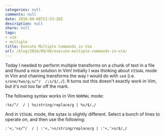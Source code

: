 ```yaml
---
categories: null
comments: null
date: 2016-09-08T21:53:20Z
description: null
share: null
tags:
- vim
- multiple
title: Execute Multiple Commands in Vim
url: /blog/2016/09/08/execute-multiple-commands-in-vim/
---
```


Today I needed to perform multiple transforms on a chunk of text in a file and found a nice solution in Vim! Initially I was thinking about `VISUAL` mode in Vim and chaining transforms the way I would do with `sed` (i.e. `s/one/two/g;s/^/  /;s/$/,/`). It turns out this doesn't exactly work in Vim, but it's not too far off the mark.

The following syntax works in Vim `NORMAL` mode:

```vim
:%s/^/  / | %s/string/replace/g | %s/$/,/
```

And in `VISUAL` mode, the sytax is slightly different. Select a bunch of lines to operate on, and then use the following:

```vim
:'<,'>s/^/  / | :'<,'>s/string/replace/g | :'<,'>s/$/,/
```
